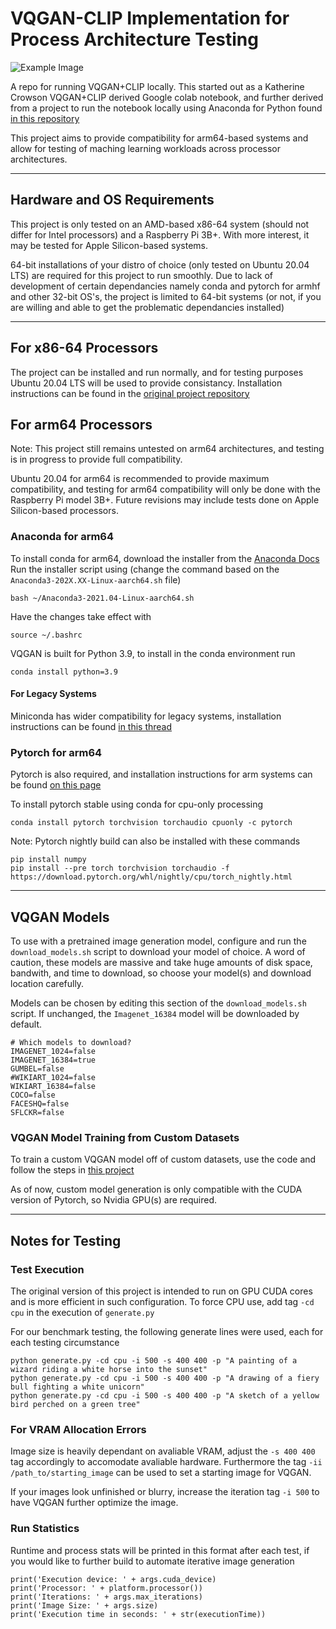 # VQGAN-CLIP Implementation for Process Architecture Testing

![Example Image](https://korii.slate.fr/sites/default/files/styles/1440x600/public/champdechienselectriques.jpg)

A repo for running VQGAN+CLIP locally. This started out as a Katherine Crowson VQGAN+CLIP derived Google colab notebook, and further derived from a project to run the notebook locally using Anaconda for Python found [in this repository](https://github.com/nerdyrodent/VQGAN-CLIP)

This project aims to provide compatibility for arm64-based systems and allow for testing of maching learning workloads across processor architectures.

---
## Hardware and OS Requirements

This project is only tested on an AMD-based x86-64 system (should not differ for Intel processors) and a Raspberry Pi 3B+. With more interest, it may be tested for Apple Silicon-based systems.

64-bit installations of your distro of choice (only tested on Ubuntu 20.04 LTS) are required for this project to run smoothly. Due to lack of development of certain dependancies namely conda and pytorch for armhf and other 32-bit OS's, the project is limited to 64-bit systems (or not, if you are willing and able to get the problematic dependancies installed)

---
## For x86-64 Processors

The project can be installed and run normally, and for testing purposes Ubuntu 20.04 LTS will be used to provide consistancy. Installation instructions can be found in the [original project repository](https://github.com/nerdyrodent/VQGAN-CLIP)

## For arm64 Processors

Note: This project still remains untested on arm64 architectures, and testing is in progress to provide full compatibility.

Ubuntu 20.04 for arm64 is recommended to provide maximum compatibility, and testing for arm64 compatibility will only be done with the Raspberry Pi model 3B+. Future revisions may include tests done on Apple Silicon-based processors.

### Anaconda for arm64

To install conda for arm64, download the installer from the [Anaconda Docs](https://docs.anaconda.com/anaconda/install/linux-aarch64/)
Run the installer script using (change the command based on the `Anaconda3-202X.XX-Linux-aarch64.sh` file)
```
bash ~/Anaconda3-2021.04-Linux-aarch64.sh
```
Have the changes take effect with 
```
source ~/.bashrc
```

VQGAN is built for Python 3.9, to install in the conda environment run 
```
conda install python=3.9
```

#### For Legacy Systems

Miniconda has wider compatibility for legacy systems, installation instructions can be found [in this thread](https://stackoverflow.com/questions/39371772/how-to-install-anaconda-on-raspberry-pi-3-model-b)

### Pytorch for arm64

Pytorch is also required, and installation instructions for arm systems can be found [on this page](http://mathinf.com/pytorch/arm64/)

To install pytorch stable using conda for cpu-only processing
```
conda install pytorch torchvision torchaudio cpuonly -c pytorch
```

Note: Pytorch nightly build can also be installed with these commands
```
pip install numpy
pip install --pre torch torchvision torchaudio -f https://download.pytorch.org/whl/nightly/cpu/torch_nightly.html
```
---
## VQGAN Models
To use with a pretrained image generation model, configure and run the `download_models.sh` script to download your model of choice. A word of caution, these models are massive and take huge amounts of disk space, bandwith, and time to download, so choose your model(s) and download location carefully.

Models can be chosen by editing this section of the `download_models.sh` script. If unchanged, the `Imagenet_16384` model will be downloaded by default.
```
# Which models to download?
IMAGENET_1024=false
IMAGENET_16384=true
GUMBEL=false
#WIKIART_1024=false
WIKIART_16384=false
COCO=false
FACESHQ=false
SFLCKR=false
```

### VQGAN Model Training from Custom Datasets
To train a custom VQGAN model off of custom datasets, use the code and follow the steps in [this project](https://github.com/CompVis/taming-transformers#training-on-custom-data)

As of now, custom model generation is only compatible with the CUDA version of Pytorch, so Nvidia GPU(s) are required. 

---
## Notes for Testing

### Test Execution
The original version of this project is intended to run on GPU CUDA cores and is more efficient in such configuration. To force CPU use, add tag `-cd cpu` in the execution of `generate.py`

For our benchmark testing, the following generate lines were used, each for each testing circumstance
```
python generate.py -cd cpu -i 500 -s 400 400 -p "A painting of a wizard riding a white horse into the sunset"
python generate.py -cd cpu -i 500 -s 400 400 -p "A drawing of a fiery bull fighting a white unicorn"
python generate.py -cd cpu -i 500 -s 400 400 -p "A sketch of a yellow bird perched on a green tree"
```
### For VRAM Allocation Errors
Image size is heavily dependant on avaliable VRAM, adjust the `-s 400 400` tag accordingly to accomodate avaliable hardware. Furthermore the tag `-ii /path_to/starting_image` can be used to set a starting image for VQGAN.

If your images look unfinished or blurry, increase the iteration tag `-i 500` to have VQGAN further optimize the image.

### Run Statistics
Runtime and process stats will be printed in this format after each test, if you would like to further build to automate iterative image generation
```
print('Execution device: ' + args.cuda_device)
print('Processor: ' + platform.processor())
print('Iterations: ' + args.max_iterations)
print('Image Size: ' + args.size)
print('Execution time in seconds: ' + str(executionTime))
```